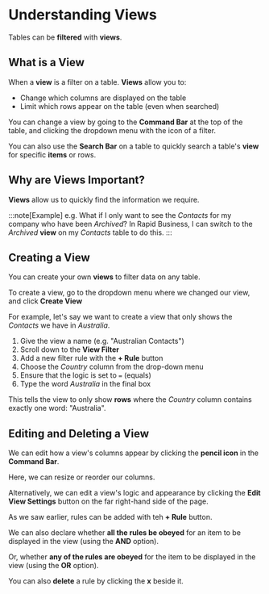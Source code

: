 # Understanding Views

Tables can be **filtered** with **views**.

## What is a View

When a **view** is a filter on a table. **Views** allow you to:
- Change which columns are displayed on the table
- Limit which rows appear on the table (even when searched)

You can change a view by going to the **Command Bar** at the top of the table, and clicking the dropdown menu with the icon of a filter.

You can also use the **Search Bar** on a table to quickly search a table's **view** for specific **items** or rows.

## Why are Views Important?

**Views** allow us to quickly find the information we require.

:::note[Example]
e.g. What if I only want to see the *Contacts* for my company who have been *Archived*? In Rapid Business, I can switch to the *Archived* **view** on my *Contacts* table to do this.
:::

## Creating a View

You can create your own **views** to filter data on any table.

To create a view, go to the dropdown menu where we changed our view, and click **Create View**

For example, let's say we want to create a view that only shows the *Contacts* we have in *Australia*.

1. Give the view a name (e.g. "Australian Contacts")
2. Scroll down to the **View Filter**
3. Add a new filter rule with the **+ Rule** button
4. Choose the *Country* column from the drop-down menu
5. Ensure that the logic is set to `=` (equals)
6. Type the word *Australia* in the final box

This tells the view to only show **rows** where the *Country* column contains exactly one word: "Australia".

## Editing and Deleting a View

We can edit how a view's columns appear by clicking the **pencil icon** in the **Command Bar**.

Here, we can resize or reorder our columns.

Alternatively, we can edit a view's logic and appearance by clicking the **Edit View Settings** button on the far right-hand side of the page.

As we saw earlier, rules can be added with teh **+ Rule** button.

We can also declare whether **all the rules be obeyed** for an item to be displayed in the view (using the **AND** option).

Or, whether **any of the rules are obeyed** for the item to be displayed in the view (using the **OR** option).

You can also **delete** a rule by clicking the **x** beside it.